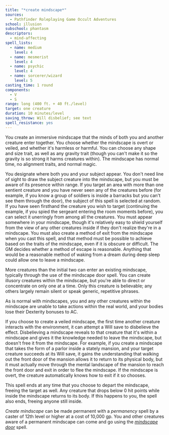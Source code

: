 ```yaml
---
title: "*create mindscape*"
sources:
  - Pathfinder Roleplaying Game Occult Adventures
school: illusion
subschool: phantasm
descriptors:
  - mind-affecting
spell_lists:
  - name: medium
    level: 4
  - name: mesmerist
    level: 4
  - name: psychic
    level: 4
  - name: sorcerer/wizard
    level: 5
casting_time: 1 round
components:
  - V
  - S
range: long (400 ft. + 40 ft./level)
target: one creature
duration: 10 minutes/level
saving_throw: Will disbelief; see text
spell_resistance: yes
---
```


You create an immersive mindscape that the minds of both you and another creature enter together. You choose whether the mindscape is overt or veiled, and whether it's harmless or harmful. You can choose any shape and size trait, as well as any gravity trait (though you can't make it so the gravity is so strong it harms creatures within). The mindscape has normal time, no alignment traits, and normal magic.

You designate where both you and your subject appear. You don't need line of sight to draw the subject creature into the mindscape, but you must be aware of its presence within range. If you target an area with more than one sentient creature and you have never seen any of the creatures before (for example, if you know a group of soldiers is inside a barracks but you can't see them through the door), the subject of this spell is selected at random. If you have seen firsthand the creature you wish to target (continuing the example, if you spied the sergeant entering the room moments before), you can select it unerringly from among all the creatures. You must appear somewhere in your mindscape, though it's relatively easy to shield yourself from the view of any other creatures inside if they don't realize they're in a mindscape. You must also create a method of exit from the mindscape when you cast this spell, and that method must be possible to achieve based on the traits of the mindscape, even if it is obscure or difficult. The GM decides whether a method of escape is reasonable. Anything that would be a reasonable method of waking from a dream during deep sleep could allow one to leave a mindscape.

More creatures than the initial two can enter an existing mindscape, typically through the use of the mindscape door spell. You can create illusory creatures within the mindscape, but you're able to direct or concentrate on only one at a time. Only this creature is believable; any others largely remain silent or speak generic, repetitive phrases.

As is normal with mindscapes, you and any other creatures within the mindscape are unable to take actions within the real world, and your bodies lose their Dexterity bonuses to AC.

If you choose to create a veiled mindscape, the first time another creature interacts with the environment, it can attempt a Will save to disbelieve the effect. Disbelieving a mindscape reveals to that creature that it's within a mindscape and gives it the knowledge needed to leave the mindscape, but doesn't free it from the mindscape. For example, if you create a mindscape that takes the form of a parlor inside a stately mansion, and your target creature succeeds at its Will save, it gains the understanding that walking out the front door of the mansion allows it to return to its physical body, but it must actually move through the mental landscape of the mansion to reach the front door and exit in order to flee the mindscape. If the mindscape is overt, the creature automatically knows how to exit if it so chooses.

This spell ends at any time that you choose to depart the mindscape, freeing the target as well. Any creature that drops below 0 hit points while inside the mindscape returns to its body. If this happens to you, the spell also ends, freeing anyone still inside.

*Create mindscape* can be made permanent with a *permanency* spell by a caster of 12th level or higher at a cost of 10,000 gp. You and other creatures aware of a permanent mindscape can come and go using the [*mindscape door*](/spells/mindscape-door/) spell.
